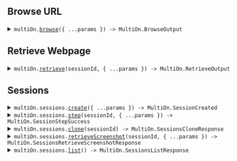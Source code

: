 
## Browse URL


<details><summary> <code>multiOn.<a href="./src/Client.ts">browse</a>({ ...params }) -> MultiOn.BrowseOutput</code> </summary>

<dl>

<dd>

#### 📝 Description

<dl>

<dd>

<dl>

<dd>

Allows for browsing the web using detailed natural language instructions. The function supports session continuation, automatic query generation, and iterative instruction execution based on the `CONTINUE` status.

</dd>

</dl>

</dd>

</dl>

#### 🔌 Usage

<dl>

<dd>

<dl>

<dd>

```ts
await multiOn.browse({
    url: "url"
});
```

</dd>

</dl>

</dd>

</dl>

#### ⚙️ Parameters

<dl>

<dd>

<dl>

<dd>


**request: `MultiOn.BrowseInput`** 


</dd>

</dl>

<dl>

<dd>


**requestOptions: `MultiOnClient.RequestOptions`** 


</dd>

</dl>

</dd>

</dl>



</dd>

</dl>
</details>




## Retrieve Webpage


<details><summary> <code>multiOn.<a href="./src/Client.ts">retrieve</a>(sessionId, { ...params }) -> MultiOn.RetrieveOutput</code> </summary>

<dl>

<dd>

#### 📝 Description

<dl>

<dd>

<dl>

<dd>

Retrieve information on a webpage based on a user query and url

</dd>

</dl>

</dd>

</dl>

#### 🔌 Usage

<dl>

<dd>

<dl>

<dd>

```ts
await multiOn.retrieve("session_id", {
    url: "url"
});
```

</dd>

</dl>

</dd>

</dl>

#### ⚙️ Parameters

<dl>

<dd>

<dl>

<dd>


**sessionId: `string`** 


</dd>

</dl>

<dl>

<dd>


**request: `MultiOn.Message`** 


</dd>

</dl>

<dl>

<dd>


**requestOptions: `MultiOnClient.RequestOptions`** 


</dd>

</dl>

</dd>

</dl>



</dd>

</dl>
</details>




## Sessions


<details><summary> <code>multiOn.sessions.<a href="./src/api/resources/sessions/client/Client.ts">create</a>({ ...params }) -> MultiOn.SessionCreated</code> </summary>

<dl>

<dd>

#### 📝 Description

<dl>

<dd>

<dl>

<dd>

Creates a new session and returns session details including a unique session ID.

</dd>

</dl>

</dd>

</dl>

#### 🔌 Usage

<dl>

<dd>

<dl>

<dd>

```ts
await multiOn.sessions.create({
    url: "url"
});
```

</dd>

</dl>

</dd>

</dl>

#### ⚙️ Parameters

<dl>

<dd>

<dl>

<dd>


**request: `MultiOn.Message`** 


</dd>

</dl>

<dl>

<dd>


**requestOptions: `Sessions.RequestOptions`** 


</dd>

</dl>

</dd>

</dl>



</dd>

</dl>
</details>


<details><summary> <code>multiOn.sessions.<a href="./src/api/resources/sessions/client/Client.ts">step</a>(sessionId, { ...params }) -> MultiOn.SessionStepSuccess</code> </summary>

<dl>

<dd>

#### 🔌 Usage

<dl>

<dd>

<dl>

<dd>

```ts
await multiOn.sessions.step("session_id", {
    url: "url"
});
```

</dd>

</dl>

</dd>

</dl>

#### ⚙️ Parameters

<dl>

<dd>

<dl>

<dd>


**sessionId: `string`** 


</dd>

</dl>

<dl>

<dd>


**request: `MultiOn.Message`** 


</dd>

</dl>

<dl>

<dd>


**requestOptions: `Sessions.RequestOptions`** 


</dd>

</dl>

</dd>

</dl>



</dd>

</dl>
</details>


<details><summary> <code>multiOn.sessions.<a href="./src/api/resources/sessions/client/Client.ts">clone</a>(sessionId) -> MultiOn.SessionsCloneResponse</code> </summary>

<dl>

<dd>

#### 🔌 Usage

<dl>

<dd>

<dl>

<dd>

```ts
await multiOn.sessions.clone("session_id");
```

</dd>

</dl>

</dd>

</dl>

#### ⚙️ Parameters

<dl>

<dd>

<dl>

<dd>


**sessionId: `string`** 


</dd>

</dl>

<dl>

<dd>


**requestOptions: `Sessions.RequestOptions`** 


</dd>

</dl>

</dd>

</dl>



</dd>

</dl>
</details>


<details><summary> <code>multiOn.sessions.<a href="./src/api/resources/sessions/client/Client.ts">retrieveScreenshot</a>(sessionId, { ...params }) -> MultiOn.SessionsRetrieveScreenshotResponse</code> </summary>

<dl>

<dd>

#### 📝 Description

<dl>

<dd>

<dl>

<dd>

This function is used to get a screenshot for a website.

</dd>

</dl>

</dd>

</dl>

#### 🔌 Usage

<dl>

<dd>

<dl>

<dd>

```ts
await multiOn.sessions.retrieveScreenshot("session_id", {
    url: "url"
});
```

</dd>

</dl>

</dd>

</dl>

#### ⚙️ Parameters

<dl>

<dd>

<dl>

<dd>


**sessionId: `string`** 


</dd>

</dl>

<dl>

<dd>


**request: `MultiOn.Message`** 


</dd>

</dl>

<dl>

<dd>


**requestOptions: `Sessions.RequestOptions`** 


</dd>

</dl>

</dd>

</dl>



</dd>

</dl>
</details>


<details><summary> <code>multiOn.sessions.<a href="./src/api/resources/sessions/client/Client.ts">list</a>() -> MultiOn.SessionsListResponse</code> </summary>

<dl>

<dd>

#### 🔌 Usage

<dl>

<dd>

<dl>

<dd>

```ts
await multiOn.sessions.list();
```

</dd>

</dl>

</dd>

</dl>

#### ⚙️ Parameters

<dl>

<dd>

<dl>

<dd>


**requestOptions: `Sessions.RequestOptions`** 


</dd>

</dl>

</dd>

</dl>



</dd>

</dl>
</details>


